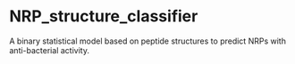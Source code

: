 # NRP_structure_classifier
A binary statistical model based on peptide structures to predict NRPs with anti-bacterial activity.
